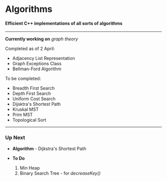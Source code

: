 # Algorithms
<h4>Efficient C++ implementations of all sorts of algorithms</h4>
<hr>
<p><strong>Currently working on</strong> <i>graph theory</i></p>
<p>Completed as of 2 April:</p>
<ul>
<li>Adjacency List Representation</li>
<li>Graph Exceptions Class</li>
<li>Bellman-Ford Algorithm</li>
</ul>
<p>To be completed:</p>
<ul>
<li>Breadth First Search</li>
<li>Depth First Search</li>
<li>Uniform Cost Search</li>
<li>Dijsktra's Shortest Path</li>
<li>Kruskal MST</li>
<li>Prim MST</li>
<li>Topological Sort</li>
</ul>
<hr>
<h3>Up Next</h3>
<ul>
<li><p><b>Algorithm</b> - Dijkstra's Shortest Path</p>
<li><p><b>To Do</b></p>
<ol>
<li>Min Heap</li>
<li>Binary Search Tree - for <i>decreaseKey()</i></li>
</ol>
</li>
</ul>
